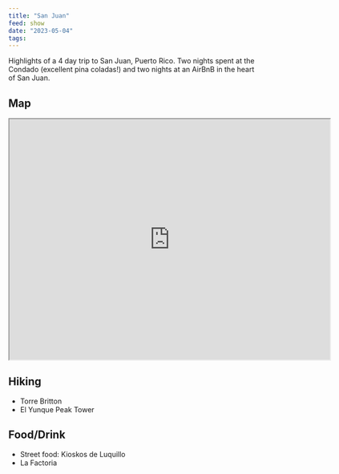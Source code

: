 ```yaml
---
title: "San Juan"
feed: show
date: "2023-05-04"
tags: 
---
```

Highlights of a 4 day trip to San Juan, Puerto Rico. Two nights spent at the Condado (excellent pina coladas!) and two nights at an AirBnB in the heart of San Juan.
## Map

<iframe src="https://www.google.com/maps/d/u/0/embed?mid=1_JMHz0n5qsATpVeJLJP4_HSCnkc6Lok&ehbc=2E312F" width="640" height="480"></iframe>

## Hiking
- Torre Britton
- El Yunque Peak Tower

## Food/Drink
- Street food: Kioskos de Luquillo
- La Factoria
